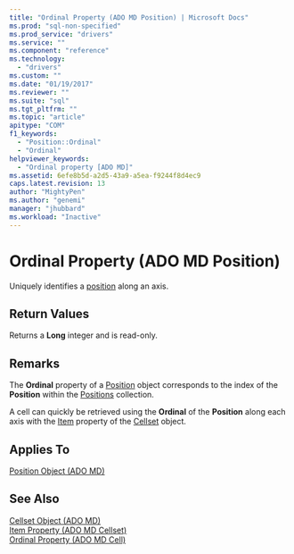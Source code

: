 ```yaml
---
title: "Ordinal Property (ADO MD Position) | Microsoft Docs"
ms.prod: "sql-non-specified"
ms.prod_service: "drivers"
ms.service: ""
ms.component: "reference"
ms.technology:
  - "drivers"
ms.custom: ""
ms.date: "01/19/2017"
ms.reviewer: ""
ms.suite: "sql"
ms.tgt_pltfrm: ""
ms.topic: "article"
apitype: "COM"
f1_keywords: 
  - "Position::Ordinal"
  - "Ordinal"
helpviewer_keywords: 
  - "Ordinal property [ADO MD]"
ms.assetid: 6efe8b5d-a2d5-43a9-a5ea-f9244f8d4ec9
caps.latest.revision: 13
author: "MightyPen"
ms.author: "genemi"
manager: "jhubbard"
ms.workload: "Inactive"
---
```

# Ordinal Property (ADO MD Position)
Uniquely identifies a [position](../../../ado/reference/ado-md-api/position-object-ado-md.md) along an axis.  
  
## Return Values  
 Returns a **Long** integer and is read-only.  
  
## Remarks  
 The **Ordinal** property of a [Position](../../../ado/reference/ado-md-api/position-object-ado-md.md) object corresponds to the index of the **Position** within the [Positions](../../../ado/reference/ado-md-api/positions-collection-ado-md.md) collection.  
  
 A cell can quickly be retrieved using the **Ordinal** of the **Position** along each axis with the [Item](../../../ado/reference/ado-md-api/item-property-ado-md-cellset.md) property of the [Cellset](../../../ado/reference/ado-md-api/cellset-object-ado-md.md) object.  
  
## Applies To  
 [Position Object (ADO MD)](../../../ado/reference/ado-md-api/position-object-ado-md.md)  
  
## See Also  
 [Cellset Object (ADO MD)](../../../ado/reference/ado-md-api/cellset-object-ado-md.md)   
 [Item Property (ADO MD Cellset)](../../../ado/reference/ado-md-api/item-property-ado-md-cellset.md)   
 [Ordinal Property (ADO MD Cell)](../../../ado/reference/ado-md-api/ordinal-property-ado-md-cell.md)
